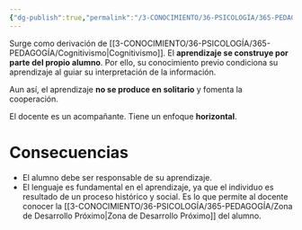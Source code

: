 ```yaml
---
{"dg-publish":true,"permalink":"/3-CONOCIMIENTO/36-PSICOLOGÍA/365-PEDAGOGÍA/Constructivismo/"}
---
```


Surge como derivación de [[3-CONOCIMIENTO/36-PSICOLOGÍA/365-PEDAGOGÍA/Cognitivismo\|Cognitivismo]]. El **aprendizaje se construye por parte del propio alumno**. Por ello, su conocimiento previo condiciona su aprendizaje al guiar su interpretación de la información.

Aun así, el aprendizaje **no se produce en solitario** y fomenta la cooperación.

El docente es un acompañante. Tiene un enfoque **horizontal**.

# Consecuencias
- El alumno debe ser responsable de su aprendizaje.
- El lenguaje es fundamental en el aprendizaje, ya que el individuo es resultado de un proceso histórico y social. Es lo que permite al docente conocer la [[3-CONOCIMIENTO/36-PSICOLOGÍA/365-PEDAGOGÍA/Zona de Desarrollo Próximo\|Zona de Desarrollo Próximo]] del alumno.